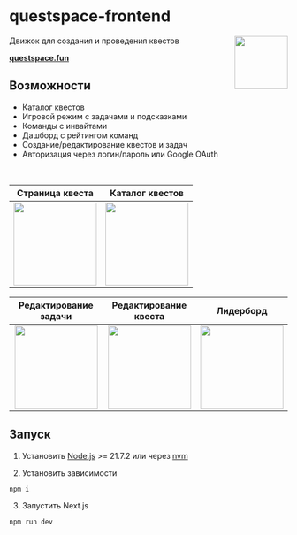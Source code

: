 # questspace-frontend

<img width="96" height="96" src="https://github.com/Questspace-v2/questspace-frontend/assets/62214913/39ca0585-a63d-48c4-964b-e2d7279298ab" align="right" alt="">

Движок для создания и проведения квестов

**[questspace.fun](https://questspace.fun)**

## Возможности

- Каталог квестов
- Игровой режим с задачами и подсказками
- Команды с инвайтами
- Дашборд с рейтингом команд
- Создание/редактирование квестов и задач
- Авторизация через логин/пароль или Google OAuth

<br />


| Страница квеста | Каталог квестов |
|:---------------:|:---------------:|
| <img src="https://github.com/Questspace-v2/questspace-frontend/assets/62214913/4fc22daa-ea0c-4cbf-8889-5a9babe48fe7" width="150"> | <img src="https://github.com/Questspace-v2/questspace-frontend/assets/62214913/22764b57-dea1-42b1-8913-0376b6ffcc4d" width="150"> |


| Редактирование задачи | Редактирование квеста | Лидерборд |
|:---------------------:|:---------------------:|:---------:|
| <img src="https://github.com/Questspace-v2/questspace-frontend/assets/62214913/6be80573-80ed-4654-8d09-49fe10bd649c" width="150"> | <img src="https://github.com/Questspace-v2/questspace-frontend/assets/62214913/4a7eaa9b-f3ec-4425-a48f-3f6a27aa84fd" width="150"> | <img src="https://github.com/Questspace-v2/questspace-frontend/assets/62214913/675dad4c-43be-479c-91ae-17728de01cd0" width="150"> |




## Запуск

1. Установить [Node.js](https://nodejs.org/en/download/) >= 21.7.2 или через [nvm](https://github.com/nvm-sh/nvm) 

2. Установить зависимости

```sh
npm i
```

3. Запустить Next.js

```sh
npm run dev
```
